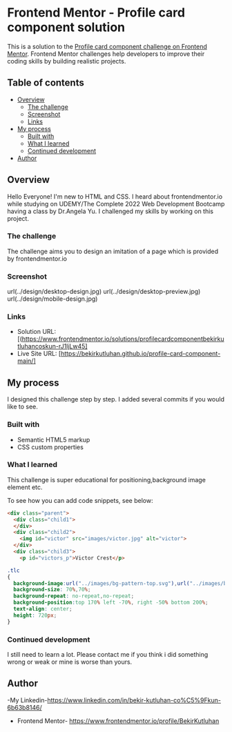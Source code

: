# Frontend Mentor - Profile card component solution

This is a solution to the [Profile card component challenge on Frontend Mentor](https://www.frontendmentor.io/challenges/profile-card-component-cfArpWshJ). Frontend Mentor challenges help developers to improve their coding skills by building realistic projects.

## Table of contents

- [Overview](#overview)
  - [The challenge](#the-challenge)
  - [Screenshot](#screenshot)
  - [Links](#links)
- [My process](#my-process)
  - [Built with](#built-with)
  - [What I learned](#what-i-learned)
  - [Continued development](#continued-development)
- [Author](#author)

## Overview
Hello Everyone! I'm new to HTML and CSS. I heard about frontendmentor.io while studying on UDEMY/The Complete 2022 Web Development Bootcamp having a class by Dr.Angela Yu. I challenged my skills by working on this project.
### The challenge

The challenge aims you to design an imitation of a page which is provided by frontendmentor.io

### Screenshot

url(../design/desktop-design.jpg)
url(../design/desktop-preview.jpg)
url(../design/mobile-design.jpg)

### Links

- Solution URL: [(https://www.frontendmentor.io/solutions/profilecardcomponentbekirkutluhancoskun-rJ1ljLw45]
- Live Site URL: [https://bekirkutluhan.github.io/profile-card-component-main/]

## My process
I designed this challenge step by step. I added several commits if you would like to see.
### Built with

- Semantic HTML5 markup
- CSS custom properties

### What I learned

This challenge is super educational for positioning,background image element etc.

To see how you can add code snippets, see below:

```html
<div class="parent">
  <div class="child1">
  </div>
  <div class="child2">
    <img id="victor" src="images/victor.jpg" alt="victor">
  </div>
  <div class="child3">
    <p id="victors_p">Victor Crest</p>
 ```
 ```CSS
 .tlc
 {
   background-image:url("../images/bg-pattern-top.svg"),url("../images/bg-pattern-bottom.svg");
   background-size: 70%,70%;
   background-repeat: no-repeat,no-repeat;
   background-position:top 170% left -70%, right -50% bottom 200%;
   text-align: center;
   height: 720px;
 }
```



### Continued development

I still need to learn a lot. Please contact me if you think i did something wrong or weak or mine is worse than yours.

## Author

-My Linkedin-https://www.linkedin.com/in/bekir-kutluhan-co%C5%9Fkun-6b63b8146/
- Frontend Mentor- https://www.frontendmentor.io/profile/BekirKutluhan
